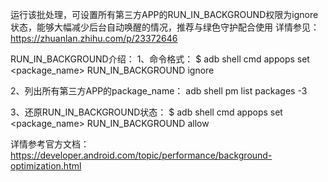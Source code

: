 运行该批处理，可设置所有第三方APP的RUN_IN_BACKGROUND权限为ignore状态，能够大幅减少后台自动唤醒的情况，推荐与绿色守护配合使用
详情参见：https://zhuanlan.zhihu.com/p/23372646

RUN_IN_BACKGROUND介绍：
1、命令格式：
$ adb shell cmd appops set &lt;package_name&gt; RUN_IN_BACKGROUND ignore

2、列出所有第三方APP的package_name：
adb shell pm list packages -3

3、还原RUN_IN_BACKGROUND状态：
$ adb shell cmd appops set &lt;package_name&gt; RUN_IN_BACKGROUND allow

详情参考官方文档：https://developer.android.com/topic/performance/background-optimization.html

